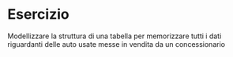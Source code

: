 # Esercizio
Modellizzare la struttura di una tabella per memorizzare tutti i dati riguardanti delle auto usate messe in vendita da un concessionario